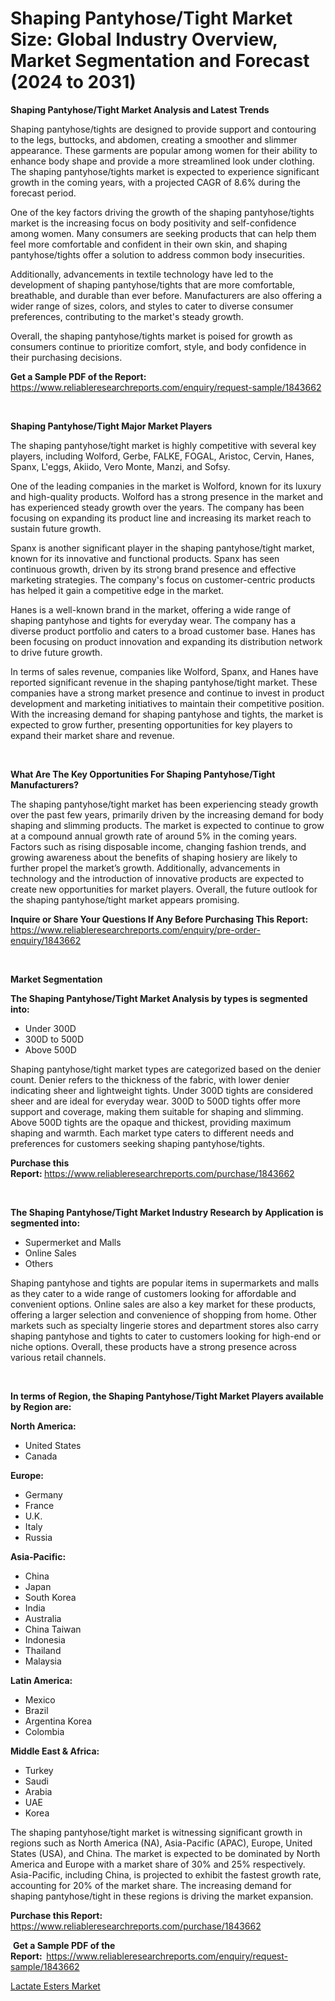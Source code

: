 <p><h1>Shaping Pantyhose/Tight Market Size: Global Industry Overview, Market Segmentation and Forecast (2024 to 2031)</h1></p><p><strong>Shaping Pantyhose/Tight Market Analysis and Latest Trends</strong></p>
<p><p>Shaping pantyhose/tights are designed to provide support and contouring to the legs, buttocks, and abdomen, creating a smoother and slimmer appearance. These garments are popular among women for their ability to enhance body shape and provide a more streamlined look under clothing. The shaping pantyhose/tights market is expected to experience significant growth in the coming years, with a projected CAGR of 8.6% during the forecast period.</p><p>One of the key factors driving the growth of the shaping pantyhose/tights market is the increasing focus on body positivity and self-confidence among women. Many consumers are seeking products that can help them feel more comfortable and confident in their own skin, and shaping pantyhose/tights offer a solution to address common body insecurities.</p><p>Additionally, advancements in textile technology have led to the development of shaping pantyhose/tights that are more comfortable, breathable, and durable than ever before. Manufacturers are also offering a wider range of sizes, colors, and styles to cater to diverse consumer preferences, contributing to the market's steady growth.</p><p>Overall, the shaping pantyhose/tights market is poised for growth as consumers continue to prioritize comfort, style, and body confidence in their purchasing decisions.</p></p>
<p><strong>Get a Sample PDF of the Report:&nbsp;</strong> <a href="https://www.reliableresearchreports.com/enquiry/request-sample/1843662">https://www.reliableresearchreports.com/enquiry/request-sample/1843662</a></p>
<p>&nbsp;</p>
<p><strong>Shaping Pantyhose/Tight Major Market Players</strong></p>
<p><p>The shaping pantyhose/tight market is highly competitive with several key players, including Wolford, Gerbe, FALKE, FOGAL, Aristoc, Cervin, Hanes, Spanx, L'eggs, Akiido, Vero Monte, Manzi, and Sofsy. </p><p>One of the leading companies in the market is Wolford, known for its luxury and high-quality products. Wolford has a strong presence in the market and has experienced steady growth over the years. The company has been focusing on expanding its product line and increasing its market reach to sustain future growth.</p><p>Spanx is another significant player in the shaping pantyhose/tight market, known for its innovative and functional products. Spanx has seen continuous growth, driven by its strong brand presence and effective marketing strategies. The company's focus on customer-centric products has helped it gain a competitive edge in the market.</p><p>Hanes is a well-known brand in the market, offering a wide range of shaping pantyhose and tights for everyday wear. The company has a diverse product portfolio and caters to a broad customer base. Hanes has been focusing on product innovation and expanding its distribution network to drive future growth.</p><p>In terms of sales revenue, companies like Wolford, Spanx, and Hanes have reported significant revenue in the shaping pantyhose/tight market. These companies have a strong market presence and continue to invest in product development and marketing initiatives to maintain their competitive position. With the increasing demand for shaping pantyhose and tights, the market is expected to grow further, presenting opportunities for key players to expand their market share and revenue.</p></p>
<p>&nbsp;</p>
<p><strong>What Are The Key Opportunities For Shaping Pantyhose/Tight Manufacturers?</strong></p>
<p><p>The shaping pantyhose/tight market has been experiencing steady growth over the past few years, primarily driven by the increasing demand for body shaping and slimming products. The market is expected to continue to grow at a compound annual growth rate of around 5% in the coming years. Factors such as rising disposable income, changing fashion trends, and growing awareness about the benefits of shaping hosiery are likely to further propel the market’s growth. Additionally, advancements in technology and the introduction of innovative products are expected to create new opportunities for market players. Overall, the future outlook for the shaping pantyhose/tight market appears promising.</p></p>
<p><strong>Inquire or Share Your Questions If Any Before Purchasing This Report:</strong> <a href="https://www.reliableresearchreports.com/enquiry/pre-order-enquiry/1843662">https://www.reliableresearchreports.com/enquiry/pre-order-enquiry/1843662</a></p>
<p>&nbsp;</p>
<p><strong>Market Segmentation</strong></p>
<p><strong>The Shaping Pantyhose/Tight Market Analysis by types is segmented into:</strong></p>
<p><ul><li>Under 300D</li><li>300D to 500D</li><li>Above 500D</li></ul></p>
<p><p>Shaping pantyhose/tight market types are categorized based on the denier count. Denier refers to the thickness of the fabric, with lower denier indicating sheer and lightweight tights. Under 300D tights are considered sheer and are ideal for everyday wear. 300D to 500D tights offer more support and coverage, making them suitable for shaping and slimming. Above 500D tights are the opaque and thickest, providing maximum shaping and warmth. Each market type caters to different needs and preferences for customers seeking shaping pantyhose/tights.</p></p>
<p><strong>Purchase this Report:&nbsp;</strong><a href="https://www.reliableresearchreports.com/purchase/1843662">https://www.reliableresearchreports.com/purchase/1843662</a></p>
<p>&nbsp;</p>
<p><strong>The Shaping Pantyhose/Tight Market Industry Research by Application is segmented into:</strong></p>
<p><ul><li>Supermerket and Malls</li><li>Online Sales</li><li>Others</li></ul></p>
<p><p>Shaping pantyhose and tights are popular items in supermarkets and malls as they cater to a wide range of customers looking for affordable and convenient options. Online sales are also a key market for these products, offering a larger selection and convenience of shopping from home. Other markets such as specialty lingerie stores and department stores also carry shaping pantyhose and tights to cater to customers looking for high-end or niche options. Overall, these products have a strong presence across various retail channels.</p></p>
<p>&nbsp;</p>
<p><strong>In terms of Region, the Shaping Pantyhose/Tight Market Players available by Region are:</strong></p>
<p>
    <p> <strong> North America: </strong>
        <ul>
            <li>United States</li>
            <li>Canada</li>
        </ul>
        </p> 
    <p> <strong> Europe: </strong>
        <ul>
            <li>Germany</li>
            <li>France</li>
            <li>U.K.</li>
            <li>Italy</li>
            <li>Russia</li>
        </ul>
        </p> 
    <p> <strong> Asia-Pacific: </strong>
        <ul>
            <li>China</li>
            <li>Japan</li>
            <li>South Korea</li>
            <li>India</li>
            <li>Australia</li>
            <li>China Taiwan</li>
            <li>Indonesia</li>
            <li>Thailand</li>
            <li>Malaysia</li>
        </ul>
        </p> 
    <p> <strong> Latin America: </strong>
        <ul>
            <li>Mexico</li>
            <li>Brazil</li>
            <li>Argentina Korea</li>
            <li>Colombia</li>
        </ul>
        </p> 
    <p> <strong> Middle East & Africa: </strong>
        <ul>
            <li>Turkey</li>
            <li>Saudi</li>
            <li>Arabia</li>
            <li>UAE</li>
            <li>Korea</li>
        </ul>
    </p>
    </p>
<p><p>The shaping pantyhose/tight market is witnessing significant growth in regions such as North America (NA), Asia-Pacific (APAC), Europe, United States (USA), and China. The market is expected to be dominated by North America and Europe with a market share of 30% and 25% respectively. Asia-Pacific, including China, is projected to exhibit the fastest growth rate, accounting for 20% of the market share. The increasing demand for shaping pantyhose/tight in these regions is driving the market expansion.</p></p>
<p><strong>Purchase this Report: </strong><a href="https://www.reliableresearchreports.com/purchase/1843662">https://www.reliableresearchreports.com/purchase/1843662</a></p>
<p>&nbsp;<strong>Get a Sample PDF of the Report:&nbsp;&nbsp;</strong><a href="https://www.reliableresearchreports.com/enquiry/request-sample/1843662">https://www.reliableresearchreports.com/enquiry/request-sample/1843662</a></p>
<p><strong></strong></p>
<p><p><a href="https://lydian-appliance-61d.notion.site/Lactate-Esters-Market-A-Comprehensive-Report-of-its-Market-Share-Growth-Trends-2024-2031-92582d9466ac440cba5002793f7ab786">Lactate Esters Market</a></p></p>